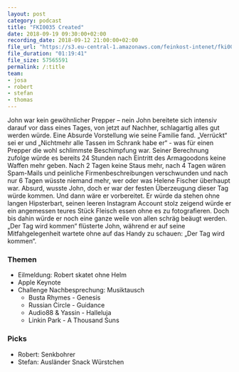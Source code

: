 ```yaml
---
layout: post
category: podcast
title: "FKI0035 Created"
date: 2018-09-19 09:30:00+02:00
recording_date: 2018-09-12 21:00:00+02:00
file_url: "https://s3.eu-central-1.amazonaws.com/feinkost-intenet/fki0035.mp3"
file_duration: "01:19:41"
file_size: 57565591
permalink: /:title
team:
- josa
- robert
- stefan
- thomas
---
```

John war kein gewöhnlicher Prepper – nein John bereitete sich intensiv darauf vor dass eines Tages, von jetzt auf Nachher, schlagartig alles gut werden würde. Eine Absurde Vorstellung wie seine Familie fand. „Verrückt“ sei er und „Nichtmehr alle Tassen im Schrank habe er“ - was für einen Prepper die wohl schlimmste Beschimpfung war. Seiner Berechnung zufolge würde es bereits 24 Stunden nach Eintritt des Armagoodons keine Waffen mehr geben. Nach 2 Tagen keine Staus mehr, nach 4 Tagen wären Spam-Mails und peinliche Firmenbeschreibungen verschwunden und nach nur 6 Tagen wüsste niemand mehr, wer oder was Helene Fischer überhaupt war. Absurd, wusste John, doch er war der festen Überzeugung dieser Tag würde kommen. Und dann wäre er vorbereitet. Er würde da stehen ohne langen Hipsterbart, seinen leeren Instagram Account stolz zeigend würde er ein angemessen teures Stück Fleisch essen ohne es zu fotografieren. Doch bis dahin würde er noch eine ganze weile von allen schräg beäugt werden. „Der Tag wird kommen“ flüsterte John, während er auf seine Mitfahgelegenheit wartete ohne auf das Handy zu schauen: „Der Tag wird kommen“.

### Themen

- Eilmeldung: Robert skatet ohne Helm
- Apple Keynote
- Challenge Nachbesprechung: Musiktausch
  - Busta Rhymes - Genesis
  - Russian Circle - Guidance
  - Audio88 & Yassin - Halleluja
  - Linkin Park - A Thousand Suns

### Picks

- Robert: Senkbohrer
- Stefan: Ausländer Snack Würstchen
